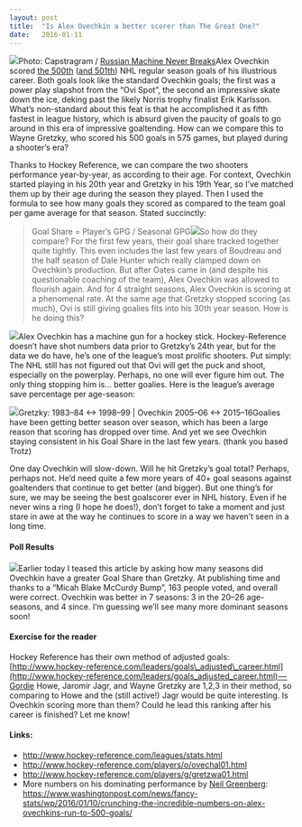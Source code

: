 ```yaml
---
layout:	post
title:	"Is Alex Ovechkin a better scorer than The Great One?"
date:	2016-01-11
---
```


  ![](/img/1*BuJ-GEfXDXAR2c7jhOfNfQ.jpeg)Photo: Capstragram / [Russian Machine Never Breaks](http://www.russianmachineneverbreaks.com/2016/01/11/alex-ovechkin-poses-with-the-milestone-500-goal-puck-photos/)Alex Ovechkin scored [the 500th](https://www.youtube.com/watch?v=HXH5GER3ivs) ([and 501th](https://www.youtube.com/watch?v=4Dtn2TASmck)) NHL regular season goals of his illustrious career. Both goals look like the standard Ovechkin goals; the first was a power play slapshot from the “Ovi Spot”, the second an impressive skate down the ice, deking past the likely Norris trophy finalist Erik Karlsson. What’s non-standard about this feat is that he accomplished it as fifth fastest in league history, which is absurd given the paucity of goals to go around in this era of impressive goaltending. How can we compare this to Wayne Gretzky, who scored his 500 goals in 575 games, but played during a shooter’s era?

Thanks to Hockey Reference, we can compare the two shooters performance year-by-year, as according to their age. For context, Ovechkin started playing in his 20th year and Gretzky in his 19th Year, so I’ve matched them up by their age during the season they played. Then I used the formula to see how many goals they scored as compared to the team goal per game average for that season. Stated succinctly:


> Goal Share = Player’s GPG / Seasonal GPG![](/img/1*QTptq7QVo6gaulW_unU-TQ.png)So how do they compare? For the first few years, their goal share tracked together quite tightly. This even includes the last few years of Boudreau and the half season of Dale Hunter which really clamped down on Ovechkin’s production. But after Oates came in (and despite his questionable coaching of the team), Alex Ovechkin was allowed to flourish again. And for 4 straight seasons, Alex Ovechkin is scoring at a phenomenal rate. At the same age that Gretzky stopped scoring (as much), Ovi is still giving goalies fits into his 30th year season. How is he doing this?

![](/img/1*DsytyWzDDggi8uoFUE8wRA.png)Alex Ovechkin has a machine gun for a hockey stick. Hockey-Reference doesn’t have shot numbers data prior to Gretzky’s 24th year, but for the data we do have, he’s one of the league’s most prolific shooters. Put simply: The NHL still has not figured out that Ovi will get the puck and shoot, especially on the powerplay. Perhaps, no one will ever figure him out. The only thing stopping him is… better goalies. Here is the league’s average save percentage per age-season:

![](/img/1*P-YfH1EspT_OhHAACVOCBw.png)Gretzky: 1983–84 <-> 1998–99 | Ovechkin 2005–06 <-> 2015–16Goalies have been getting better season over season, which has been a large reason that scoring has dropped over time. And yet we see Ovechkin staying consistent in his Goal Share in the last few years. (thank you based Trotz)

One day Ovechkin will slow-down. Will he hit Gretzky’s goal total? Perhaps, perhaps not. He’d need quite a few more years of 40+ goal seasons against goaltenders that continue to get better (and bigger). But one thing’s for sure, we may be seeing the best goalscorer ever in NHL history. Even if he never wins a ring (I hope he does!), don’t forget to take a moment and just stare in awe at the way he continues to score in a way we haven’t seen in a long time.

#### Poll Results

![](/img/1*RhKLg-WX416hhfmQVgmorw.png)Earlier today I teased this article by asking how many seasons did Ovechkin have a greater Goal Share than Gretzky. At publishing time and thanks to a “Micah Blake McCurdy Bump”, 163 people voted, and overall were correct. Ovechkin was better in 7 seasons: 3 in the 20–26 age-seasons, and 4 since. I’m guessing we’ll see many more dominant seasons soon!

#### Exercise for the reader

Hockey Reference has their own method of adjusted goals: [http://www.hockey-reference.com/leaders/goals\_adjusted\_career.html](http://www.hockey-reference.com/leaders/goals_adjusted_career.html) — Gordie Howe, Jaromir Jagr, and Wayne Gretzky are 1,2,3 in their method, so comparing to Howe and the (still active!) Jagr would be quite interesting. Is Ovechkin scoring more than them? Could he lead this ranking after his career is finished? Let me know!

#### Links:

* <http://www.hockey-reference.com/leagues/stats.html>
* <http://www.hockey-reference.com/players/o/ovechal01.html>
* <http://www.hockey-reference.com/players/g/gretzwa01.html>
* More numbers on his dominating performance by [Neil Greenberg](http://twitter.com/ngreenberg): <https://www.washingtonpost.com/news/fancy-stats/wp/2016/01/10/crunching-the-incredible-numbers-on-alex-ovechkins-run-to-500-goals/>
  